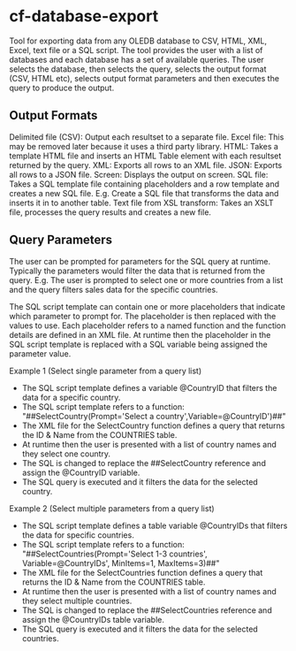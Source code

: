# cf-database-export

Tool for exporting data from any OLEDB database to CSV, HTML, XML, Excel, text file or a SQL script. The tool provides
the user with a list of databases and each database has a set of available queries. The user selects the database, then
selects the query, selects the output format (CSV, HTML etc), selects output format parameters and then executes the
query to produce the output.

Output Formats
--------------

Delimited file (CSV): Output each resultset to a separate file.
Excel file: This may be removed later because it uses a third party library.
HTML: Takes a template HTML file and inserts an HTML Table element with each resultset returned by the query.
XML: Exports all rows to an XML file.
JSON: Exports all rows to a JSON file.
Screen: Displays the output on screen.
SQL file: Takes a SQL template file containing placeholders and a row template and creates a new SQL file. E.g. Create a SQL file 
that transforms the data and inserts it in to another table.
Text file from XSL transform: Takes an XSLT file, processes the query results and creates a new file.

Query Parameters
----------------

The user can be prompted for parameters for the SQL query at runtime. Typically the parameters would filter the data
that is returned from the query. E.g. The user is prompted to select one or more countries from a list and the query
filters sales data for the specific countries.

The SQL script template can contain one or more placeholders that indicate which parameter to prompt for. The placeholder 
is then replaced with the values to use. Each placeholder refers to a named function and the function details are defined 
in an XML file. At runtime then the placeholder in the SQL script template is replaced with a SQL variable being assigned
the parameter value.

Example 1 (Select single parameter from a query list)
- The SQL script template defines a variable @CountryID that filters the data for a specific country.
- The SQL script template refers to a function: 
	"##SelectCountry(Prompt='Select a country',Variable=@CountryID')##"
- The XML file for the SelectCountry function defines a query that returns the ID & Name from the COUNTRIES table.
- At runtime then the user is presented with a list of country names and they select one country.
- The SQL is changed to replace the ##SelectCountry reference and assign the @CountryID variable.
- The SQL query is executed and it filters the data for the selected country.

Example 2 (Select multiple parameters from a query list)
- The SQL script template defines a table variable @CountryIDs that filters the data for specific countries.
- The SQL script template refers to a function:
	"##SelectCountries(Prompt='Select 1-3 countries', Variable=@CountryIDs', MinItems=1, MaxItems=3)##"
- The XML file for the SelectCountries function defines a query that returns the ID & Name from the COUNTRIES table.
- At runtime then the user is presented with a list of country names and they select multiple countries.
- The SQL is changed to replace the ##SelectCountries reference and assign the @CountryIDs table variable.
- The SQL query is executed and it filters the data for the selected countries.





